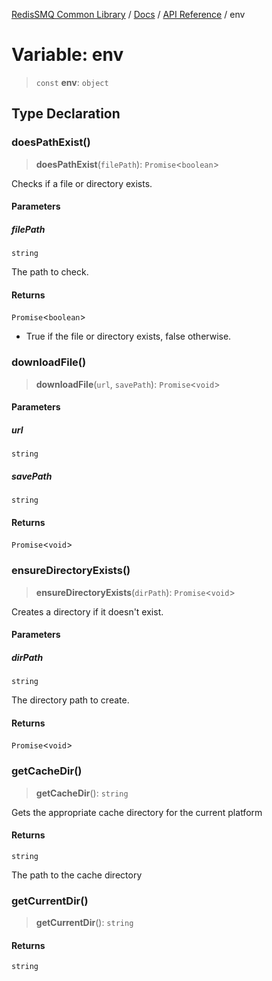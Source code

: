 [RedisSMQ Common Library](../../../README.md) / [Docs](../../README.md) / [API Reference](../README.md) / env

# Variable: env

> `const` **env**: `object`

## Type Declaration

### doesPathExist()

> **doesPathExist**(`filePath`): `Promise`\<`boolean`\>

Checks if a file or directory exists.

#### Parameters

##### filePath

`string`

The path to check.

#### Returns

`Promise`\<`boolean`\>

- True if the file or directory exists, false otherwise.

### downloadFile()

> **downloadFile**(`url`, `savePath`): `Promise`\<`void`\>

#### Parameters

##### url

`string`

##### savePath

`string`

#### Returns

`Promise`\<`void`\>

### ensureDirectoryExists()

> **ensureDirectoryExists**(`dirPath`): `Promise`\<`void`\>

Creates a directory if it doesn't exist.

#### Parameters

##### dirPath

`string`

The directory path to create.

#### Returns

`Promise`\<`void`\>

### getCacheDir()

> **getCacheDir**(): `string`

Gets the appropriate cache directory for the current platform

#### Returns

`string`

The path to the cache directory

### getCurrentDir()

> **getCurrentDir**(): `string`

#### Returns

`string`
